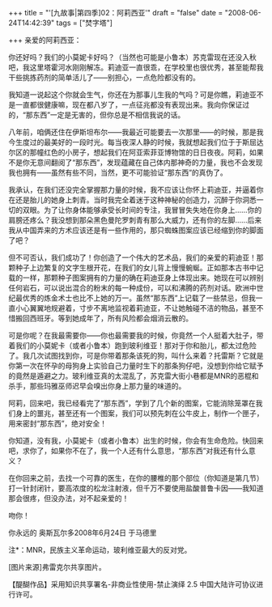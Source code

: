 +++
title = "'[九故事|第四季]02：阿莉西亚'"
draft = "false"
date = "2008-06-24T14:42:39"
tags = ["焚字塔"]

+++
亲爱的阿莉西亚：


  你还好吗？我们的小莫妮卡好吗？（当然也可能是小鲁本）苏克雷现在还没入秋吧，我这里塔霍河水刚刚解冻。莉迪亚一直很乖，在学校里也很优秀，甚至能帮我干些挑拣药剂的简单活儿了——别担心，一点危险都没有的。


 我知道一说起这个你就会生气，你还在为那事儿生我的气吗？可是你瞧，莉迪亚不是一直都很健康嘛，现在都八岁了，一点征兆都没有表现出来。我向你保证过的，“那东西”一定是无害的，但你总是不相信我说的话。
  
八年前，咱俩还住在伊斯坦布尔——我最近可能要去一次那里——的时候，那是我今生度过的最美好的一段时光。每当夜深人静的时候，我就想起我们位于于斯屈达尔区的那幢红色的小房子，想起我们在阿亚索菲亚博物馆的日日夜夜。阿莉，如果不是你无意间翻阅了“那东西”，发现蕴藏在自己体内那神奇的力量，我也不会发现我也拥有——虽然有些不同，当然，更不可能验证“那东西”的真伪了。
  
我承认，在我们还没完全掌握那力量的时候，我不应该让你怀上莉迪亚，并逼着你在还是胎儿的她身上刺青。当时我完全着迷于这种神秘的创造力，沉醉于你洞悉一切的双眼。为了让你身体能够承受长时间的专注，我冒冒失失地在你身上……你的肩膀还疼么？我没想到那朵黑色曼陀罗刺青有那么大威力，还有你的左脚……后来我从中国弄来的方术应该还是有一些作用的，那只蜘蛛图案应该已经缩到你的脚面了吧？
  
但不可否认，我们成功了！你创造了一个伟大的艺术品，我们的亲爱的莉迪亚！那颗种子上边繁复的文字生根开花，在我们的女儿背上慢慢蜿蜒。正如那本古书中记载的一样，那颗种子图案拥有的力量的确在莉迪亚身上体现出来。她现在可以辨别任何岩石，可以说出混合的粉末的每一种成份，可以和沸腾的药剂对话。欧洲中世纪最优秀的炼金术士也比不上她的万一。虽然“那东西”上记载了一些禁忌，但我一直小心翼翼地规避着，寸步不离地监视着莉迪亚，不让她触碰不洁的物品，甚至不惜搬回西班牙。等到她成年了，所有风险都会烟消云散的。
  
可是你呢？在我最需要你——你也最需要我的时候，你竟然一个人挺着大肚子，带着我们的小莫妮卡（或者小鲁本）跑到玻利维亚！那对于你和胎儿，都太过危险 了。我几次试图找到你，可是你带着那条该死的狗，叫什么来着？托雷斯？它就是你第一次在怀孕的母狗身上实验自己力量时生下的那条狗仔吧，没想到你给它赋予 的竟然是遁避之力。玻利维亚真的太混乱了，苏克雷大街小巷都是MNR的恶棍和杀手，那些玛雅巫师迟早会嗅出你身上那力量的味道的。
  
阿莉，回来吧，我已经看完了“那东西”，学到了几个新的图案，它能消除笼罩在我们身上的噩兆，甚至还有一个图案，我们可以预先刺在公牛皮上，制作一个匣子，用来密封“那东西”，绝对安全！
  
你知道，没有我，小莫妮卡（或者小鲁本）出生的时候，你会有生命危险。快回来吧，求你了，如果你不在了，我一个人还有什么意思，“那东西”对我还有什么意义？
  
在你回来之前，去找一个可靠的医生，在你的腰椎的那个部位（你知道是第几节）打一针封闭针，要高浓度的松龙注射液，但千万不要使用盐酸普鲁卡因——我知道那会很疼，但没办法，对不起亲爱的！
  
吻你！


  你永远的 奥斯瓦尔多2008年6月24日 于马德里


 注*：MNR，民族主义革命运动，玻利维亚最大的反对党。


  [图片来源]弗雷克尔共享图片。


  
【醍醐作品】采用知识共享署名-非商业性使用-禁止演绎 2.5 中国大陆许可协议进行许可。